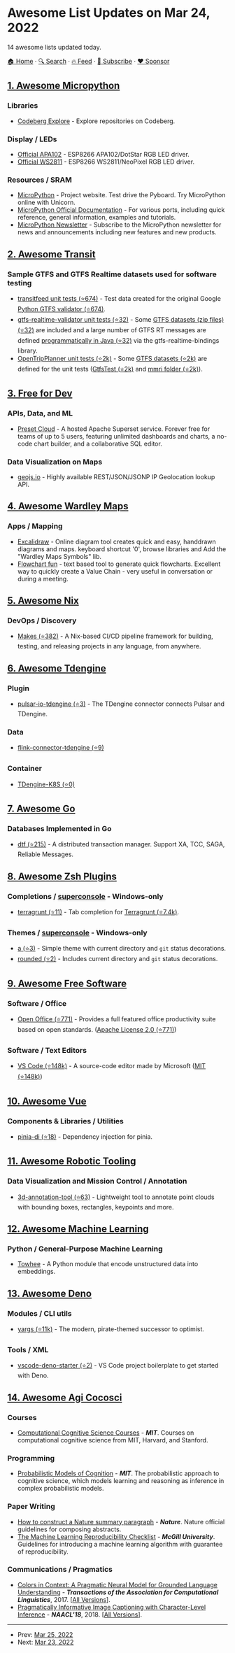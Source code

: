 # Awesome List Updates on Mar 24, 2022

14 awesome lists updated today.

[🏠 Home](/README.md) · [🔍 Search](https://www.trackawesomelist.com/search/) · [🔥 Feed](https://www.trackawesomelist.com/rss.xml) · [📮 Subscribe](https://trackawesomelist.us17.list-manage.com/subscribe?u=d2f0117aa829c83a63ec63c2f&id=36a103854c) · [❤️  Sponsor](https://github.com/sponsors/theowenyoung)



## [1. Awesome Micropython](/content/mcauser/awesome-micropython/README.md)

### Libraries

*   [Codeberg Explore](https://codeberg.org/explore/repos?tab=\&sort=recentupdate\&q=micropython) - Explore repositories on Codeberg.

### Display / LEDs

*   [Official APA102](https://docs.micropython.org/en/latest/esp8266/quickref.html#apa102-driver) - ESP8266 APA102/DotStar RGB LED driver.
*   [Official WS2811](https://docs.micropython.org/en/latest/esp8266/quickref.html#neopixel-driver) - ESP8266 WS2811/NeoPixel RGB LED driver.

### Resources / SRAM

*   [MicroPython](https://micropython.org) - Project website. Test drive the Pyboard. Try MicroPython online with Unicorn.
*   [MicroPython Official Documentation](https://docs.micropython.org/) - For various ports, including quick reference, general information, examples and tutorials.
*   [MicroPython Newsletter](https://micropython.org/newsletter) - Subscribe to the MicroPython newsletter for news and announcements including new features and new products.

## [2. Awesome Transit](/content/CUTR-at-USF/awesome-transit/README.md)

### Sample GTFS and GTFS Realtime datasets used for software testing

*   [transitfeed unit tests (⭐674)](https://github.com/google/transitfeed/tree/master/tests/data) - Test data created for the original Google [Python GTFS validator (⭐674)](https://github.com/google/transitfeed/wiki/FeedValidator).
*   [gtfs-realtime-validator unit tests (⭐32)](https://github.com/MobilityData/gtfs-realtime-validator/tree/master/gtfs-realtime-validator-lib/src/test/) - Some [GTFS datasets (zip files) (⭐32)](https://github.com/MobilityData/gtfs-realtime-validator/tree/master/gtfs-realtime-validator-lib/src/test/resources) are included and a large number of GTFS RT messages are defined [programmatically in Java (⭐32)](https://github.com/MobilityData/gtfs-realtime-validator/tree/master/gtfs-realtime-validator-lib/src/test/java/edu/usf/cutr/gtfsrtvalidator/lib/test/rules) via the gtfs-realtime-bindings library.
*   [OpenTripPlanner unit tests (⭐2k)](https://github.com/opentripplanner/OpenTripPlanner/tree/dev-2.x/src/test) - Some [GTFS datasets (⭐2k)](https://github.com/opentripplanner/OpenTripPlanner/tree/dev-2.x/src/test/resources/gtfs) are defined for the unit tests ([GtfsTest (⭐2k)](https://github.com/opentripplanner/OpenTripPlanner/blob/dev-2.x/src/test/java/org/opentripplanner/GtfsTest.java) and [mmri folder (⭐2k)](https://github.com/opentripplanner/OpenTripPlanner/tree/dev-2.x/src/test/java/org/opentripplanner/mmri)).

## [3. Free for Dev](/content/ripienaar/free-for-dev/README.md)

### APIs, Data, and ML

*   [Preset Cloud](https://preset.io/) - A hosted Apache Superset service. Forever free for teams of up to 5 users, featuring unlimited dashboards and charts, a no-code chart builder, and a collaborative SQL editor.

### Data Visualization on Maps

*   [geojs.io](https://www.geojs.io/) - Highly available REST/JSON/JSONP IP Geolocation lookup API.

## [4. Awesome Wardley Maps](/content/wardley-maps-community/awesome-wardley-maps/README.md)

### Apps / Mapping

*   [Excalidraw](https://excalidraw.com) - Online diagram tool creates quick and easy, handdrawn diagrams and maps. keyboard shortcut '0', browse libraries and Add the "Wardley Maps Symbols" lib.
*   [Flowchart fun](https://flowchart.fun) - text based tool to generate quick flowcharts. Excellent way to quickly create a Value Chain - very useful in conversation or during a meeting.

## [5. Awesome Nix](/content/nix-community/awesome-nix/README.md)

### DevOps / Discovery

*   [Makes (⭐382)](https://github.com/fluidattacks/makes) - A Nix-based CI/CD pipeline framework for building, testing, and releasing projects in any language, from anywhere.

## [6. Awesome Tdengine](/content/taosdata/awesome-tdengine/README.md)

### Plugin

*   [pulsar-io-tdengine (⭐3)](https://github.com/JueShanCoder/pulsar-io-tdengine) - The TDengine connector connects Pulsar and TDengine.

### Data

*   [flink-connector-tdengine (⭐9)](https://github.com/echisan/flink-connector-tdengine)

### Container

*   [TDengine-K8S (⭐0)](https://github.com/elihe2011/TDengine-K8S)

## [7. Awesome Go](/content/avelino/awesome-go/README.md)

### Databases Implemented in Go

*   [dtf (⭐215)](https://github.com/dtm-labs/dtf) - A distributed transaction manager. Support XA, TCC, SAGA, Reliable Messages.

## [8. Awesome Zsh Plugins](/content/unixorn/awesome-zsh-plugins/README.md)

### Completions / [superconsole](https://github.com/alexchmykhalo/superconsole) - Windows-only

*   [terragrunt (⭐11)](https://github.com/jkavan/terragrunt-oh-my-zsh-plugin) - Tab completion for [Terragrunt (⭐7.4k)](https://github.com/gruntwork-io/terragrunt).

### Themes / [superconsole](https://github.com/alexchmykhalo/superconsole) - Windows-only

*   [a (⭐3)](https://github.com/chammanganti/a-zsh-theme) - Simple theme with current directory and `git` status decorations.
*   [rounded (⭐2)](https://github.com/daniilty/rounded-zsh-theme) - Includes current directory and `git` status decorations.

## [9. Awesome Free Software](/content/johnjago/awesome-free-software/README.md)

### Software / Office

*   [Open Office (⭐771)](https://github.com/apache/openoffice) - Provides a full featured office productivity suite based on open standards. ([Apache License 2.0 (⭐771)](https://github.com/apache/openoffice/blob/trunk/LICENSE))

### Software / Text Editors

*   [VS Code (⭐148k)](https://github.com/microsoft/vscode) - A source-code editor made by Microsoft ([MIT (⭐148k)](https://github.com/microsoft/vscode/blob/main/LICENSE.txt))

## [10. Awesome Vue](/content/vuejs/awesome-vue/README.md)

### Components & Libraries / Utilities

*   [pinia-di (⭐18)](https://github.com/ccqgithub/pinia-di) - Dependency injection for pinia.

## [11. Awesome Robotic Tooling](/content/protontypes/awesome-robotic-tooling/README.md)

### Data Visualization and Mission Control / Annotation

*   [3d-annotation-tool (⭐63)](https://github.com/StrayRobots/3d-annotation-tool) - Lightweight tool to annotate point clouds with bounding boxes, rectangles, keypoints and more.

## [12. Awesome Machine Learning](/content/josephmisiti/awesome-machine-learning/README.md)

### Python / General-Purpose Machine Learning

*   [Towhee](https://towhee.io) - A Python module that encode unstructured data into embeddings.

## [13. Awesome Deno](/content/denolib/awesome-deno/README.md)

### Modules / CLI utils

*   [yargs (⭐11k)](https://github.com/yargs/yargs) - The modern, pirate-themed successor to optimist.

### Tools / XML

*   [vscode-deno-starter (⭐2)](https://github.com/twilsoft/vscode-deno-starter) - VS Code project boilerplate to get started with Deno.

## [14. Awesome Agi Cocosci](/content/YuzheSHI/awesome-agi-cocosci/README.md)

### Courses

*   [Computational Cognitive Science Courses](https://cbmm.mit.edu/education/courses/computational-cognitive-science) - ***MIT***. Courses on computational cognitive science from MIT, Harvard, and Stanford.

### Programming

*   [Probabilistic Models of Cognition](https://probmods.org/) - ***MIT***. The probabilistic approach to cognitive science, which models learning and reasoning as inference in complex probabilistic models.

### Paper Writing

*   [How to construct a Nature summary paragraph](https://www.nature.com/documents/nature-summary-paragraph.pdf) - ***Nature***. Nature official guidelines for composing abstracts.
*   [The Machine Learning Reproducibility Checklist](https://www.cs.mcgill.ca/~jpineau/ReproducibilityChecklist.pdf) - ***McGill University***. Guidelines for introducing a machine learning algorithm with guarantee of reproducibility.

### Communications / Pragmatics

*   [Colors in Context: A Pragmatic Neural Model for Grounded Language Understanding](https://transacl.org/index.php/tacl/article/view/1142) - ***Transactions of the Association for Computational Linguistics***, 2017. \[[All Versions](https://scholar.google.com/scholar?cluster=11119271811833503059\&hl=en\&as_sdt=2005\&sciodt=0,5)].
*   [Pragmatically Informative Image Captioning with Character-Level Inference](http://cocolab.stanford.edu/papers/CohnGordonEtAl2018_NAACL.pdf) - ***NAACL'18***, 2018. \[[All Versions](https://scholar.google.com/scholar?cluster=1670953084401884599\&hl=en\&as_sdt=2005)].

---

- Prev: [Mar 25, 2022](/content/2022/03/25/README.md)
- Next: [Mar 23, 2022](/content/2022/03/23/README.md)